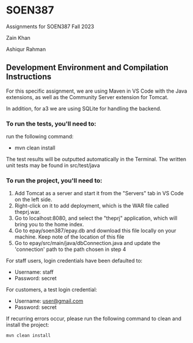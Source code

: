 # SOEN387
Assignments for SOEN387 Fall 2023

Zain Khan

Ashiqur Rahman

## Development Environment and Compilation Instructions

For this specific assignment, we are using Maven in VS Code with the Java extensions, as well as the Community Server extension for Tomcat.

In addition, for a3 we are using SQLite for handling the backend.

### To run the tests, you'll need to:
run the following command:
- mvn clean install
  
The test results will be outputted automatically in the Terminal.
The written unit tests may be found in src/test/java

### To run the project, you'll need to:

1. Add Tomcat as a server and start it from the "Servers" tab in VS Code on the left side.
2. Right-click on it to add deployment, which is the WAR file called theprj.war.
3. Go to localhost:8080, and select the "theprj" application, which will bring you to the home index.
4. Go to epay/soen387/epay.db and download this file locally on your machine. Keep note of the location of this file
5. Go to epay/src/main/java/dbConnection.java and update the 'connection' path to the path chosen in step 4

For staff users, login credentials have been defaulted to:
- Username: staff
- Password: secret

For customers, a test login credential:
- Username: user@gmail.com
- Password: secret

If recurring errors occur, please run the following command to clean and install the project:
```bash
mvn clean install
